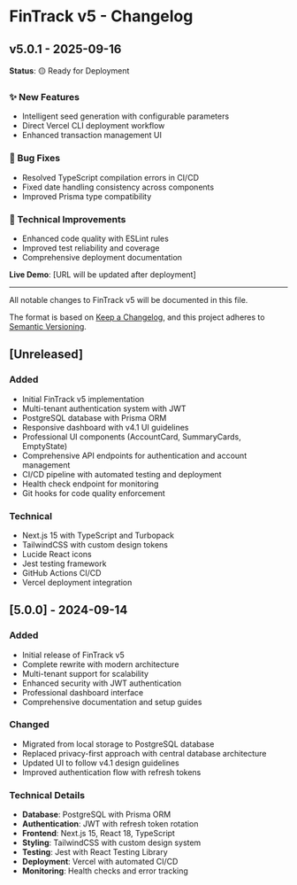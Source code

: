 # FinTrack v5 - Changelog

## v5.0.1 - 2025-09-16

**Status**: 🟡 Ready for Deployment

### ✨ New Features
- Intelligent seed generation with configurable parameters
- Direct Vercel CLI deployment workflow
- Enhanced transaction management UI

### 🐛 Bug Fixes  
- Resolved TypeScript compilation errors in CI/CD
- Fixed date handling consistency across components
- Improved Prisma type compatibility

### 🔧 Technical Improvements
- Enhanced code quality with ESLint rules
- Improved test reliability and coverage
- Comprehensive deployment documentation

**Live Demo**: [URL will be updated after deployment]

---

All notable changes to FinTrack v5 will be documented in this file.

The format is based on [Keep a Changelog](https://keepachangelog.com/en/1.0.0/),
and this project adheres to [Semantic Versioning](https://semver.org/spec/v2.0.0.html).

## [Unreleased]

### Added
- Initial FinTrack v5 implementation
- Multi-tenant authentication system with JWT
- PostgreSQL database with Prisma ORM
- Responsive dashboard with v4.1 UI guidelines
- Professional UI components (AccountCard, SummaryCards, EmptyState)
- Comprehensive API endpoints for authentication and account management
- CI/CD pipeline with automated testing and deployment
- Health check endpoint for monitoring
- Git hooks for code quality enforcement

### Technical
- Next.js 15 with TypeScript and Turbopack
- TailwindCSS with custom design tokens
- Lucide React icons
- Jest testing framework
- GitHub Actions CI/CD
- Vercel deployment integration

## [5.0.0] - 2024-09-14

### Added
- Initial release of FinTrack v5
- Complete rewrite with modern architecture
- Multi-tenant support for scalability
- Enhanced security with JWT authentication
- Professional dashboard interface
- Comprehensive documentation and setup guides

### Changed
- Migrated from local storage to PostgreSQL database
- Replaced privacy-first approach with central database architecture
- Updated UI to follow v4.1 design guidelines
- Improved authentication flow with refresh tokens

### Technical Details
- **Database**: PostgreSQL with Prisma ORM
- **Authentication**: JWT with refresh token rotation
- **Frontend**: Next.js 15, React 18, TypeScript
- **Styling**: TailwindCSS with custom design system
- **Testing**: Jest with React Testing Library
- **Deployment**: Vercel with automated CI/CD
- **Monitoring**: Health checks and error tracking
